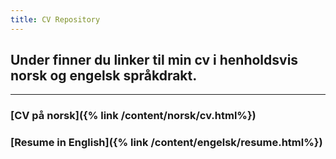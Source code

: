 ```yaml
---
title: CV Repository
---
```


## Under finner du linker til min cv i henholdsvis norsk og engelsk språkdrakt.

***

### [CV på norsk]({% link  /content/norsk/cv.html%})
### [Resume in English]({% link  /content/engelsk/resume.html%})
